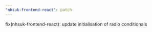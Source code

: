 ```yaml
---
"nhsuk-frontend-react": patch
---
```


fix(nhsuk-frontend-react): update initialisation of radio conditionals
